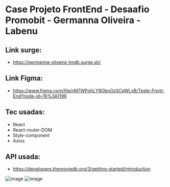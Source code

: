 # Case Projeto FrontEnd - Desaafio Promobit - Germanna Oliveira - Labenu

## Link surge:
* https://germanna-oliveira-tmdb.surge.sh/

## Link Figma:
* https://www.figma.com/file/rM7WPqhLY9ObnGzSCeWLxB/Teste-Front-End?node-id=16%3A1199

## Tec usadas:
* React
* React-router-DOM
* Style-component
* Axios

## API usada:
* https://developers.themoviedb.org/3/getting-started/introduction


![image](https://user-images.githubusercontent.com/8453557/198770113-b3bf9a45-07fa-4c9d-9f21-29900556b0f1.png)
![image](https://user-images.githubusercontent.com/8453557/198770281-b62ea646-fcd0-469b-afd0-b964c97048bd.png)
